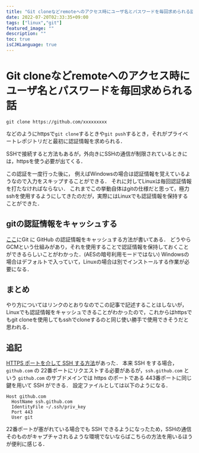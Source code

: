 ```yaml
---
title: "Git cloneなどremoteへのアクセス時にユーザ名とパスワードを毎回求められる話"
date: 2022-07-20T02:33:35+09:00
tags: ["linux","git"]
featured_image: ""
description: ""
toc: true
isCJKLanguage: true
---
```


# Git cloneなどremoteへのアクセス時にユーザ名とパスワードを毎回求められる話
```
git clone https://github.com/xxxxxxxxx
```
などのようにhttpsで`git clone`するときや`git push`するとき，それがプライベートレポジトリだと最初に認証情報を求められる．

SSHで接続すると方法もあるが，外向きにSSHの通信が制限されているときには，httpsを使う必要が出てくる．

この認証を一度行った後に，
例えばWindowsの場合は認証情報を覚えているようなので入力をスキップすることができる．
それに対してLinuxは毎回認証情報を打たなければならない．
これまでこの挙動自体はgitの仕様だと思って，極力sshを使用するようにしてきたのだが，実際にはLinuxでも認証情報を保持することができた．

## gitの認証情報をキャッシュする
[ここ](https://docs.github.com/ja/get-started/getting-started-with-git/caching-your-github-credentials-in-gitA)にGit に GitHub の認証情報をキャッシュする方法が書いてある．
どうやらGCMという仕組みがあり，それを使用することで認証情報を保持しておくことができるらしいことがわかった．(AESの暗号利用モードではない)
Windowsの場合はデフォルトで入っていて，Linuxの場合は別でインストールする作業が必要になる．

## まとめ
やり方についてはリンクのとおりなのでこの記事で記述することはしないが，Linuxでも認証情報をキャッシュできることがわかったので，これからはhttpsでもgit cloneを使用してもsshでcloneするのと同じ使い勝手で使用できそうだと思われる．

## 追記
[HTTPS ポートを介して SSH する方法](https://docs.github.com/ja/authentication/troubleshooting-ssh/using-ssh-over-the-https-port)があった．
本来 SSH をする場合，`github.com` の 22番ポートにリクエストする必要があるが，`ssh.github.com` という `github.com` のサブドメインでは https のポートである 443番ポートに同じ鍵を用いて SSH ができる．
設定ファイルとしては以下のようになる．
```
Host github.com
  HostName ssh.github.com
  IdentityFile ~/.ssh/priv_key
  Port 443
  User git
```

22番ポートが塞がれている場合でも SSH できるようになったため，SSHの通信そのものがキャプチャされるような環境でないならばこちらの方法を用いるほうが便利に感じる．

